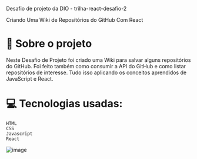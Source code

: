 Desafio de projeto da DIO - trilha-react-desafio-2

Criando Uma Wiki de Repositórios do GitHub Com React

# 🚀 Sobre o projeto

Neste Desafio de Projeto foi criado uma Wiki para salvar alguns repositórios do GitHub. Foi feito também como consumir a API do GitHub e como listar repositórios de interesse. Tudo isso aplicando os conceitos aprendidos de JavaScript e React.


# 💻 Tecnologias usadas:

    HTML
    CSS
    Javascript
    React
    



![image](https://user-images.githubusercontent.com/84928607/206319846-e524d04b-95ea-4a96-b77c-3b30b4972ac5.png)

